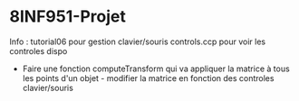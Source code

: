 # 8INF951-Projet

Info : tutorial06 pour gestion clavier/souris
controls.ccp pour voir les controles dispo

- Faire une fonction computeTransform qui va appliquer la matrice à tous les points d'un objet - modifier la matrice en fonction des controles clavier/souris
